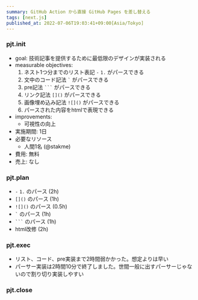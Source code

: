 ```yaml
---
summary: GitHub Action から直接 GitHub Pages を差し替える
tags: [next.js]
published_at: 2022-07-06T19:03:41+09:00[Asia/Tokyo]
---
```


### pjt.init

-   goal: 技術記事を提供するために最低限のデザインが実装される
-   measurable objectives:
    1. ネスト1つ分までのリスト表記 `-` `1.` がパースできる
    2. 文中のコード記法 `` ` `` がパースできる
    3. pre記法 ` ``` ` がパースできる
    4. リンク記法 `[]()` がパースできる
    5. 画像埋め込み記法 `![]()` がパースできる
    6. パースされた内容をhtmlで表現できる
-   improvements:
    -   可視性の向上
-   実施期間: 1日
-   必要なリソース
    -   人間1名 (@stakme)
-   費用: 無料
-   売上: なし

### pjt.plan

-   `-` `1.` のパース (2h)
-   `[]()` のパース (1h)
-   `![]()` のパース (0.5h)
-   `` ` `` のパース (1h)
-   ` ``` ` のパース (1h)
-   html改修 (2h)

### pjt.exec

-   リスト、コード、pre実装まで2時間弱かかった。想定よりは早い
-   パーサー実装は2時間10分で終了しました。世間一般に出すパーサーじゃないので割り切り実装しやすい

### pjt.close
